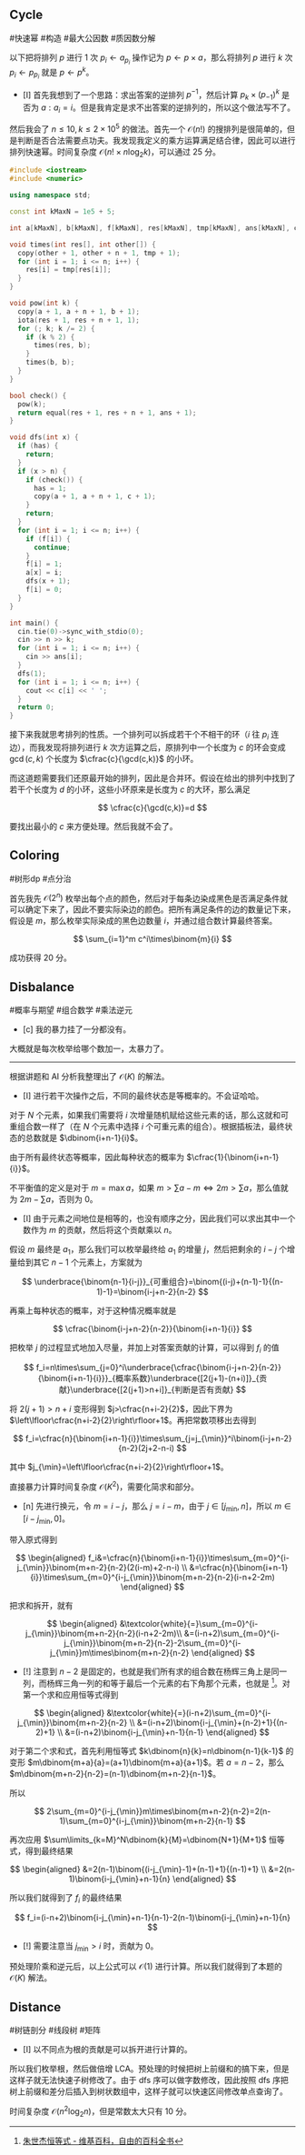 ## Cycle

#快速幂 #构造 #最大公因数 #质因数分解 

以下把将排列 $p$ 进行 $1$ 次 $p_i\gets a_{p_i}$ 操作记为 $p\gets p\times a$，那么将排列 $p$ 进行 $k$ 次 $p_i\gets p_{p_i}$ 就是 $p\gets p^k$。

- [I] 首先我想到了一个思路：求出答案的逆排列 $p^{-1}$，然后计算 $p_k\times \left(p_{-1}\right)^k$ 是否为 $a:a_i=i$。但是我肯定是求不出答案的逆排列的，所以这个做法写不了。

然后我会了 $n\le 10,k\le 2\times 10^5$ 的做法。首先一个 $\mathcal O(n!)$ 的搜排列是很简单的，但是判断是否合法需要点功夫。我发现我定义的乘方运算满足结合律，因此可以进行排列快速幂。时间复杂度 $\mathcal O(n!\times n\log_2 k)$，可以通过 $25$ 分。

```cpp
#include <iostream>
#include <numeric>

using namespace std;

const int kMaxN = 1e5 + 5;

int a[kMaxN], b[kMaxN], f[kMaxN], res[kMaxN], tmp[kMaxN], ans[kMaxN], c[kMaxN], n, k, has;

void times(int res[], int other[]) {
  copy(other + 1, other + n + 1, tmp + 1);
  for (int i = 1; i <= n; i++) {
    res[i] = tmp[res[i]];
  }
}

void pow(int k) {
  copy(a + 1, a + n + 1, b + 1);
  iota(res + 1, res + n + 1, 1);
  for (; k; k /= 2) {
    if (k % 2) {
      times(res, b);
    }
    times(b, b);
  }
}

bool check() {
  pow(k);
  return equal(res + 1, res + n + 1, ans + 1);
}

void dfs(int x) {
  if (has) {
    return;
  }
  if (x > n) {
    if (check()) {
      has = 1;
      copy(a + 1, a + n + 1, c + 1);    
    }
    return;
  }
  for (int i = 1; i <= n; i++) {
    if (f[i]) {
      continue;
    }
    f[i] = 1;
    a[x] = i;
    dfs(x + 1);
    f[i] = 0;
  }
}

int main() {
  cin.tie(0)->sync_with_stdio(0);
  cin >> n >> k;
  for (int i = 1; i <= n; i++) {
    cin >> ans[i];
  }
  dfs(1);
  for (int i = 1; i <= n; i++) {
    cout << c[i] << ' ';
  }
  return 0;
}
```

接下来我就思考排列的性质。一个排列可以拆成若干个不相干的环（$i$ 往 $p_i$ 连边），而我发现将排列进行 $k$ 次方运算之后，原排列中一个长度为 $c$ 的环会变成 $\gcd(c,k)$ 个长度为 $\cfrac{c}{\gcd(c,k)}$ 的小环。

而这道题需要我们还原最开始的排列，因此是合并环。假设在给出的排列中找到了若干个长度为 $d$ 的小环，这些小环原来是长度为 $c$ 的大环，那么满足

$$
\cfrac{c}{\gcd(c,k)}=d
$$

要找出最小的 $c$ 来方便处理。然后我就不会了。

## Coloring

#树形dp #点分治 

首先我先 $\mathcal O(2^n)$ 枚举出每个点的颜色，然后对于每条边染成黑色是否满足条件就可以确定下来了，因此不要实际染边的颜色。把所有满足条件的边的数量记下来，假设是 $m$，那么枚举实际染成的黑色边数量 $i$，并通过组合数计算最终答案。

$$
\sum_{i=1}^m c^i\times\binom{m}{i}
$$

成功获得 $20$ 分。

## Disbalance

#概率与期望 #组合数学 #乘法逆元 

- [c] 我的暴力挂了一分都没有。

大概就是每次枚举给哪个数加一，太暴力了。

---

根据讲题和 AI 分析我整理出了 $\mathcal O(K)$ 的解法。

- [I] 进行若干次操作之后，不同的最终状态是等概率的。不会证哈哈。

对于 $N$ 个元素，如果我们需要将 $i$ 次增量随机赋给这些元素的话，那么这就和可重组合数一样了（在 $N$ 个元素中选择 $i$ 个可重元素的组合）。根据插板法，最终状态的总数就是 $\dbinom{i+n-1}{i}$。

由于所有最终状态等概率，因此每种状态的概率为 $\cfrac{1}{\binom{i+n-1}{i}}$。

不平衡值的定义是对于 $m=\max a$，如果 $m>\sum a-m\Leftrightarrow 2m>\sum a$，那么值就为 $2m-\sum a$，否则为 $0$。

- [I] 由于元素之间地位是相等的，也没有顺序之分，因此我们可以求出其中一个数作为 $m$ 的贡献，然后将这个贡献乘以 $n$。

假设 $m$ 最终是 $a_1$，那么我们可以枚举最终给 $a_1$ 的增量 $j$，然后把剩余的 $i-j$ 个增量给到其它 $n-1$ 个元素上，方案就为

$$
\underbrace{\binom{n-1}{i-j}}_{可重组合}=\binom{(i-j)+(n-1)-1}{(n-1)-1}=\binom{i-j+n-2}{n-2}
$$

再乘上每种状态的概率，对于这种情况概率就是

$$
\cfrac{\binom{i-j+n-2}{n-2}}{\binom{i+n-1}{i}}
$$

把枚举 $j$ 的过程显式地加入尽量，并加上对答案贡献的计算，可以得到 $f_i$ 的值

$$
f_i=n\times\sum_{j=0}^i\underbrace{\cfrac{\binom{i-j+n-2}{n-2}}{\binom{i+n-1}{i}}}_{概率系数}\underbrace{[2(j+1)-(n+i)]}_{贡献}\underbrace{[2(j+1)>n+i]}_{判断是否有贡献}
$$

将 $2(j+1)>n+i$ 变形得到 $j>\cfrac{n+i-2}{2}$，因此下界为 $\left\lfloor\cfrac{n+i-2}{2}\right\rfloor+1$。再把常数项移出去得到

$$
f_i=\cfrac{n}{\binom{i+n-1}{i}}\times\sum_{j=j_{\min}}^i\binom{i-j+n-2}{n-2}(2j+2-n-i)
$$

其中 $j_{\min}=\left\lfloor\cfrac{n+i-2}{2}\right\rfloor+1$。

直接暴力计算时间复杂度 $\mathcal O(K^2)$，需要化简求和部分。

- [n] 先进行换元，令 $m=i-j$，那么 $j=i-m$，由于 $j\in [j_{\min},n]$，所以 $m\in [i-j_{\min},0]$。

带入原式得到

$$
\begin{aligned}
f_i&=\cfrac{n}{\binom{i+n-1}{i}}\times\sum_{m=0}^{i-j_{\min}}\binom{m+n-2}{n-2}(2(i-m)+2-n-i) \\
&=\cfrac{n}{\binom{i+n-1}{i}}\times\sum_{m=0}^{i-j_{\min}}\binom{m+n-2}{n-2}(i-n+2-2m)
\end{aligned}
$$

把求和拆开，就有

$$
\begin{aligned}
&\textcolor{white}{=}\sum_{m=0}^{i-j_{\min}}\binom{m+n-2}{n-2}(i-n+2-2m)\\
&=(i-n+2)\sum_{m=0}^{i-j_{\min}}\binom{m+n-2}{n-2}-2\sum_{m=0}^{i-j_{\min}}m\times\binom{m+n-2}{n-2}
\end{aligned}
$$

- [!] 注意到 $n-2$ 是固定的，也就是我们所有求的组合数在杨辉三角上是同一列，而杨辉三角一列的和等于最后一个元素的右下角那个元素，也就是 [^1]。对第一个求和应用恒等式得到

$$
\begin{aligned}
&\textcolor{white}{=}(i-n+2)\sum_{m=0}^{i-j_{\min}}\binom{m+n-2}{n-2} \\
&=(i-n+2)\binom{i-j_{\min}+(n-2)+1}{(n-2)+1} \\
&=(i-n+2)\binom{i-j_{\min}+n-1}{n-1}
\end{aligned}
$$

对于第二个求和式，首先利用恒等式 $k\dbinom{n}{k}=n\dbinom{n-1}{k-1}$ 的变形 $m\dbinom{m+a}{a}=(a+1)\dbinom{m+a}{a+1}$。若 $a=n-2$，那么 $m\dbinom{m+n-2}{n-2}=(n-1)\dbinom{m+n-2}{n-1}$。

所以 

$$
2\sum_{m=0}^{i-j_{\min}}m\times\binom{m+n-2}{n-2}=2(n-1)\sum_{m=0}^{i-j_{\min}}\binom{m+n-2}{n-1}
$$

再次应用 $\sum\limits_{k=M}^N\dbinom{k}{M}=\dbinom{N+1}{M+1}$ 恒等式，得到最终结果

$$
\begin{aligned}
&=2(n-1)\binom{(i-j_{\min}-1)+(n-1)+1}{(n-1)+1} \\
&=2(n-1)\binom{i-j_{\min}+n-1}{n}
\end{aligned}
$$

所以我们就得到了 $f_i$ 的最终结果

$$
f_i=(i-n+2)\binom{i-j_{\min}+n-1}{n-1}-2(n-1)\binom{i-j_{\min}+n-1}{n}
$$

- [!] 需要注意当 $j_{\min}>i$ 时，贡献为 $0$。

预处理阶乘和逆元后，以上公式可以 $\mathcal O(1)$ 进行计算。所以我们就得到了本题的 $\mathcal O(K)$ 解法。

[^1]: [朱世杰恒等式 - 维基百科，自由的百科全书](https://zh.wikipedia.org/wiki/%E6%9C%B1%E4%B8%96%E6%9D%B0%E6%81%92%E7%AD%89%E5%BC%8F)

## Distance

#树链剖分 #线段树 #矩阵

- [I] 以不同点为根的贡献是可以拆开进行计算的。

所以我们枚举根，然后做倍增 LCA。预处理的时候把树上前缀和的搞下来，但是这样子就无法快速子树修改了。由于 dfs 序可以做字数修改，因此按照 dfs 序把树上前缀和差分后插入到树状数组中，这样子就可以快速区间修改单点查询了。

时间复杂度 $\mathcal O(n^2\log_2 n)$，但是常数太大只有 $10$ 分。